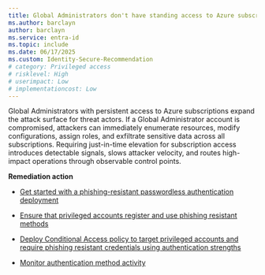 ```yaml
---
title: Global Administrators don't have standing access to Azure subscriptions
ms.author: barclayn
author: barclayn
ms.service: entra-id
ms.topic: include
ms.date: 06/17/2025
ms.custom: Identity-Secure-Recommendation
# category: Privileged access
# risklevel: High
# userimpact: Low
# implementationcost: Low
---
```

Global Administrators with persistent access to Azure subscriptions expand the attack surface for threat actors. If a Global Administrator account is compromised, attackers can immediately enumerate resources, modify configurations, assign roles, and exfiltrate sensitive data across all subscriptions. Requiring just-in-time elevation for subscription access introduces detectable signals, slows attacker velocity, and routes high-impact operations through observable control points.

**Remediation action**

- [Get started with a phishing-resistant passwordless authentication deployment](/entra/identity/authentication/how-to-plan-prerequisites-phishing-resistant-passwordless-authentication)

- [Ensure that privileged accounts register and use phishing resistant methods](/entra/identity/authentication/concept-authentication-strengths#authentication-strengths.md)

- [Deploy Conditional Access policy to target privileged accounts and require phishing resistant credentials using authentication strengths](/entra/identity/conditional-access/policy-admin-phish-resistant-mfa)

- [Monitor authentication method activity](/entra/identity/monitoring-health/concept-usage-insights-report#authentication-methods-activity.md)